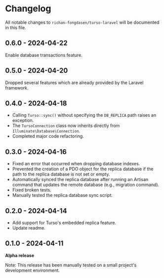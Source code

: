 # Changelog

All notable changes to `richan-fongdasen/turso-laravel` will be documented in this file.

## 0.6.0 - 2024-04-22

Enable database transactions feature.

## 0.5.0 - 2024-04-20

Dropped several features which are already provided by the Laravel framework.

## 0.4.0 - 2024-04-18

* Calling `Turso::sync()` without specifying the `DB_REPLICA` path raises an exception.
* The `TursoConnection` class now inherits directly from `Illuminate\Database\Connection`.
* Completed major code refactoring.

## 0.3.0 - 2024-04-16

* Fixed an error that occurred when dropping database indexes.
* Prevented the creation of a PDO object for the replica database if the path to the replica database is not set or empty.
* Automatically synced the replica database after running an Artisan command that updates the remote database (e.g., migration command).
* Fixed broken tests.
* Manually tested the replica database sync script.

## 0.2.0 - 2024-04-14

* Add support for Turso's embedded replica feature.
* Update readme.

## 0.1.0 - 2024-04-11

**Alpha release**

Note: This release has been manually tested on a small project's development environment.
